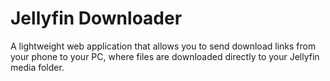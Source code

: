 # Jellyfin Downloader

A lightweight web application that allows you to send download links from your phone to your PC, where files are downloaded directly to your Jellyfin media folder.
